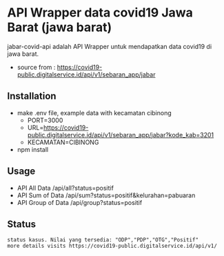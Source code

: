 # API Wrapper data covid19 Jawa Barat (jawa barat)

jabar-covid-api adalah API Wrapper untuk mendapatkan data covid19 di jawa barat.
- source from : https://covid19-public.digitalservice.id/api/v1/sebaran_app/jabar

## Installation

- make .env file, example data with kecamatan cibinong
    - PORT=3000
    - URL=https://covid19-public.digitalservice.id/api/v1/sebaran_app/jabar?kode_kab=3201
    - KECAMATAN=CIBINONG
- npm install

## Usage
- API All Data
    /api/all?status=positif
- API Sum of Data
    /api/sum?status=positif&kelurahan=pabuaran
- API Group of Data
    /api/group?status=positif

## Status
    status kasus. Nilai yang tersedia: "ODP","PDP","OTG","Positif"
    more details visits https://covid19-public.digitalservice.id/api/v1/
